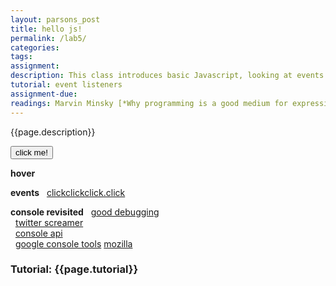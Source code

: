 ```yaml
---  
layout: parsons_post  
title: hello js!
permalink: /lab5/  
categories:   
tags:  
assignment: 
description: This class introduces basic Javascript, looking at events and console debugging.
tutorial: event listeners
assignment-due: 
readings: Marvin Minsky [*Why programming is a good medium for expressing poorly understood and sloppily-formulated ideas*](http://worrydream.com/refs/Minsky%20-%20Why%20programming%20is%20a%20good%20medium%20for%20expressing%20poorly%20understood%20and%20sloppily-formulated%20ideas.pdf)
---  
```


{{page.description}}

<button onclick="var div = document.getElementById('loveJS');
    div.style.display = div.style.display == 'none' ? 'inline' : 'none';">
	click me!
</button>
<span id="loveJS" style="display: none">I love JS!!</span>

**hover**

**events**
  [clickclickclick.click](https://clickclickclick.click)

**console revisited**
  [good debugging](https://medium.com/appsflyer/10-tips-for-javascript-debugging-like-a-pro-with-console-7140027eb5f6)  
  [twitter screamer](https://twitter.com/bcrypt/status/928036206092439555?s=20)  
  [console api](https://developer.mozilla.org/en-US/docs/Web/API/console)  
  [google console tools](https://developers.google.com/web/tools/chrome-devtools/console) [mozilla](https://developer.mozilla.org/en-US/docs/Tools/Browser_Console)  


### Tutorial: {{page.tutorial}}